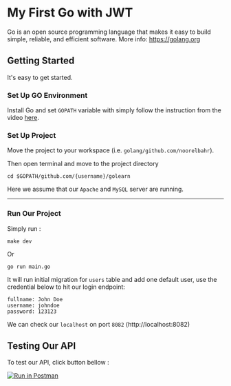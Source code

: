 # My First Go with JWT #
Go is an open source programming language that makes it easy to build simple, reliable, and efficient software. More info: https://golang.org

## Getting Started
It's easy to get started.

### Set Up GO Environment
Install Go and set `GOPATH` variable with simply follow the instruction from the video [here](https://www.youtube.com/watch?v=5qI8z_lB5Lw).

### Set Up Project

Move the project to your workspace (i.e. `golang/github.com/noorelbahr`).

Then open terminal and move to the project directory
```
cd $GOPATH/github.com/{username}/golearn
```

Here we assume that our `Apache` and `MySQL` server are running.

---
### Run Our Project
Simply run :
```
make dev
```

Or
```
go run main.go
```

It will run initial migration for `users` table and add one default user, use the credential below to hit our login endpoint:
```
fullname: John Doe
username: johndoe
password: 123123
```

We can check our `localhost` on port `8082` (http://localhost:8082)

## Testing Our API
To test our API, click button bellow : 

[![Run in Postman](https://run.pstmn.io/button.svg)](https://app.getpostman.com/run-collection/4ff03dae8d6678c1a248)

